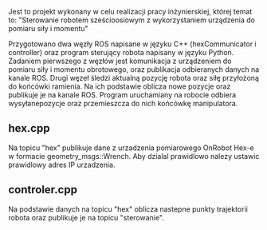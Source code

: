 Jest to projekt wykonany w celu realizacji pracy inżynierskiej, której temat to: "Sterowanie robotem sześcioosiowym z wykorzystaniem urządzenia do pomiaru siły i momentu" 

Przygotowano dwa węzły ROS napisane w języku C++ (hexCommunicator i controller) oraz program sterujący robota napisany w języku Python. Zadaniem pierwszego z węzłów jest komunikacja z urządzeniem do pomiaru siły i momentu obrotowego, oraz publikacja odbieranych danych na kanale ROS. Drugi węzeł śledzi aktualną pozycję robota oraz siłę przyłożoną do końcówki ramienia. Na ich podstawie oblicza nowe pozycje oraz publikuje je na kanale ROS. Program uruchamiany na robocie odbiera wysyłanepozycje oraz przemieszcza do nich końcówkę manipulatora.

## hex.cpp
Na topicu "hex" publikuje dane z urzadzenia pomiarowego OnRobot Hex-e w formacie geometry_msgs::Wrench. Aby dzialal prawidlowo nalezy ustawic prawidlowy adres IP urzadzenia.

## controler.cpp
Na podstawie danych na topicu "hex" oblicza nastepne punkty trajektorii robota oraz publikuje je na topicu "sterowanie".
<h1 align="center">

